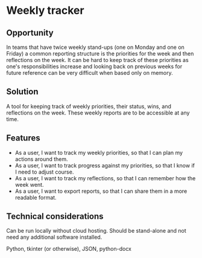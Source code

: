 # Weekly tracker
## Opportunity
In teams that have twice weekly stand-ups (one on Monday and one on Friday) a common reporting structure is the priorities for the week and then reflections on the week. It can be hard to keep track of these priorities as one's responsibilities increase and looking back on previous weeks for future reference can be very difficult when based only on memory.

## Solution
A tool for keeping track of weekly priorities, their status, wins, and reflections on the week. These weekly reports are to be accessible at any time.

## Features
* As a user, I want to track my weekly priorities, so that I can plan my actions around them.
* As a user, I want to track progress against my priorities, so that I know if I need to adjust course.
* As a user, I want to track my reflections, so that I can remember how the week went.
* As a user, I want to export reports, so that I can share them in a more readable format.

## Technical considerations
Can be run locally without cloud hosting. Should be stand-alone and not need any additional software installed.

Python, tkinter (or otherwise), JSON, python-docx